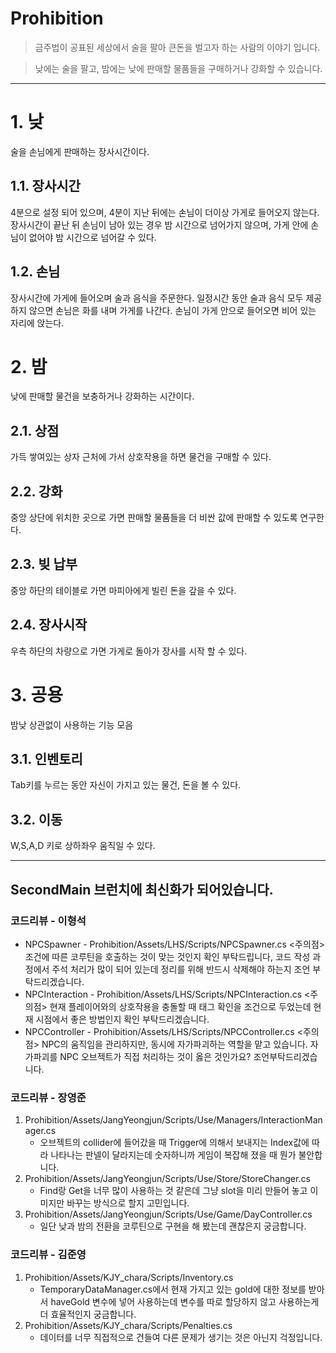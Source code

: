 Prohibition
====
> 금주법이 공표된 세상에서 술을 팔아 큰돈을 벌고자 하는 사람의 이야기 입니다.

> 낮에는 술을 팔고, 밤에는 낮에 판매할 물품들을 구매하거나 강화할 수 있습니다.
- - -
# 1. 낮
술을 손님에게 판매하는 장사시간이다.
## 1.1. 장사시간
4분으로 설정 되어 있으며, 4분이 지난 뒤에는 손님이 더이상 가게로 들어오지 않는다.
장사시간이 끝난 뒤 손님이 남아 있는 경우 밤 시간으로 넘어가지 않으며, 가게 안에 손님이 없어야 밤 시간으로 넘어갈 수 있다.
## 1.2. 손님
장사시간에 가게에 들어오며 술과 음식을 주문한다.
일정시간 동안 술과 음식 모두 제공하지 않으면 손님은 화를 내며 가게를 나간다.
손님이 가게 안으로 들어오면 비어 있는 자리에 앉는다.

# 2. 밤
낮에 판매할 물건을 보충하거나 강화하는 시간이다.
## 2.1. 상점
가득 쌓여있는 상자 근처에 가서 상호작용을 하면 물건을 구매할 수 있다.
## 2.2. 강화
중앙 상단에 위치한 곳으로 가면 판매할 물품들을 더 비싼 값에 판매할 수 있도록 연구한다.
## 2.3. 빚 납부
중앙 하단의 테이블로 가면 마피아에게 빌린 돈을 갚을 수 있다.
## 2.4. 장사시작
우측 하단의 차량으로 가면 가게로 돌아가 장사를 시작 할 수 있다.

# 3. 공용
밤낮 상관없이 사용하는 기능 모음
## 3.1. 인벤토리
Tab키를 누르는 동안 자신이 가지고 있는 물건, 돈을 볼 수 있다.
## 3.2. 이동
W,S,A,D 키로 상하좌우 움직일 수 있다.

---
SecondMain 브런치에 최신화가 되어있습니다.
---------------------

### 코드리뷰 - 이형석

- NPCSpawner - Prohibition/Assets/LHS/Scripts/NPCSpawner.cs
<주의점> 조건에 따른 코루틴을 호출하는 것이 맞는 것인지 확인 부탁드립니다, 코드 작성 과정에서 주석 처리가 많이 되어 있는데 정리를 위해 반드시 삭제해야 하는지 조언 부탁드리겠습니다.
- NPCInteraction - Prohibition/Assets/LHS/Scripts/NPCInteraction.cs
<주의점> 현재 플레이어와의 상호작용을 충돌할 때 태그 확인을 조건으로 두었는데 현재 시점에서 좋은 방법인지 확인 부탁드리겠습니다.
- NPCController - Prohibition/Assets/LHS/Scripts/NPCController.cs
<주의점> NPC의 움직임을 관리하지만, 동시에 자가파괴하는 역할을 맡고 있습니다. 자가파괴를 NPC 오브젝트가 직접 처리하는 것이 옳은 것인가요? 조언부탁드리겠습니다.

### 코드리뷰 - 장영준

1. Prohibition/Assets/JangYeongjun/Scripts/Use/Managers/InteractionManager.cs
   - 오브젝트의 collider에 들어갔을 때 Trigger에 의해서 보내지는 Index값에 따라 나타나는 판넬이 달라지는데 숫자하니까 게임이 복잡해 졌을 때 뭔가 불안합니다.
2. Prohibition/Assets/JangYeongjun/Scripts/Use/Store/StoreChanger.cs
   - Find랑 Get을 너무 많이 사용하는 것 같은데 그냥 slot을 미리 만들어 놓고 이미지만 바꾸는 방식으로 할지 고민입니다.
3. Prohibition/Assets/JangYeongjun/Scripts/Use/Game/DayController.cs
   - 일단 낮과 밤의 전환을 코루틴으로 구현을 해 봤는데 괜찮은지 궁금합니다.
  
### 코드리뷰 - 김준영
1. Prohibition/Assets/KJY_chara/Scripts/Inventory.cs
   - TemporaryDataManager.cs에서 현재 가지고 있는 gold에 대한 정보를 받아서 haveGold 변수에 넣어 사용하는데 변수를 따로 할당하지 않고 사용하는게 더 효율적인지 궁금합니다.
2. Prohibition/Assets/KJY_chara/Scripts/Penalties.cs
   - 데이터를 너무 직접적으로 건들여 다른 문제가 생기는 것은 아닌지 걱정입니다.
